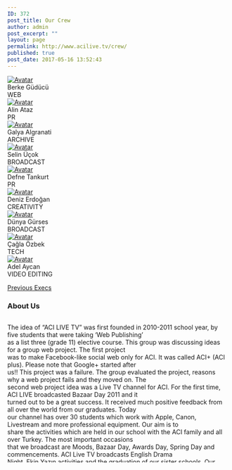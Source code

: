 ```yaml
---
ID: 372
post_title: Our Crew
author: admin
post_excerpt: ""
layout: page
permalink: http://www.acilive.tv/crew/
published: true
post_date: 2017-05-16 13:52:43
---
```

<!-- wp:html -->
<div class="our-members-div container">
  <div class="row justify-content-center">
    <div class="crew-members container col-6 col-sm-4 order-1">
      <a  href="http://www.acilive.tv/web-2/"><img class="rounded mx-auto d-block crew-image " src="http://www.acilive.tv/wp-content/uploads/2018/12/berke_guducu.jpg" alt="Avatar"> </a>
      <div class="middle">
        <div class="text">Berke Güdücü</div>
<div class="text">WEB</div>
      </div>
    </div>
    <div class="crew-members container container col-6 col-sm-4"> <a href="http://www.acilive.tv/pr/"> <img class="rounded mx-auto d-block crew-image " src="http://www.acilive.tv/wp-content/uploads/2018/12/alin_ataz.jpg" alt="Avatar"> </a>
      <div class="middle">
        <div class="text">Alin Ataz</div>
<div class="text">PR</div>
      </div>
    </div>
    <div class="crew-members container col-6 col-sm-4 "> <a href="http://www.acilive.tv/archive/"> <img class="rounded mx-auto d-block crew-image " src="http://www.acilive.tv/wp-content/uploads/2018/12/galya_algranati.jpg " alt="Avatar "> </a>
      <div class="middle ">
        <div class="text ">Galya Algranati</div>
<div class="text">ARCHIVE</div>
      </div>
    </div>
    <div class="crew-members container col-6 col-sm-4 "> <a href="http://www.acilive.tv/broadcast/"> <img class="rounded mx-auto d-block crew-image " src="http://www.acilive.tv/wp-content/uploads/2018/12/selin-ucok.jpg " alt="Avatar "> </a>
      <div class="middle ">
        <div class="text ">Selin Üçok</div>
<div class="text">BROADCAST</div>
      </div>
    </div>
    <div class="crew-members container col-6 col-sm-4 "> <a href="http://www.acilive.tv/pr/"> <img class="rounded mx-auto d-block crew-image " src="http://www.acilive.tv/wp-content/uploads/2018/12/defne_tankurt.jpg " alt="Avatar "> </a>
      <div class="middle ">
        <div class="text ">Defne Tankurt</div>
<div class="text">PR</div>
      </div>
    </div>
    <div class="crew-members container col-6 col-sm-4 "><a href="http://www.acilive.tv/creativity/"><img class="rounded mx-auto d-block crew-image " src="http://www.acilive.tv/wp-content/uploads/2018/12/deniz-erdogan.jpg " alt="Avatar "> </a>
      <div class="middle "> 
        <div class="text ">Deniz Erdoğan</div>
<div class="text">CREATIVITY</div>
      </div>
  </div>
    <div class="crew-members container col-6 col-sm-4 "> <a href="http://www.acilive.tv/broadcast/"><img class="rounded mx-auto d-block crew-image " src="http://www.acilive.tv/wp-content/uploads/2018/12/dunya_gurses.jpg " alt="Avatar "> </a>
      <div class="middle ">
        <div class="text ">Dünya Gürses</div>
<div class="text">BROADCAST</div>
      </div>
    </div>
    <div class="crew-members container col-6 col-sm-4">
<a href="http://www.acilive.tv/tech/"><img class="rounded mx-auto d-block crew-image " src="http://www.acilive.tv/wp-content/uploads/2018/12/cagla_ozbek.jpg" alt="Avatar"> </a>
      <div class="middle ">
        <div class="text">Çağla Özbek</div>
<div class="text">TECH</div>
      </div>
    </div>
      <div class="crew-members container col-6 col-sm-4 order-8"> <a href="http://www.acilive.tv/video-editing/"> <img class="rounded mx-auto d-block crew-image " src="http://www.acilive.tv/wp-content/uploads/2018/12/adel_aycan-1.jpg " alt="Avatar "> </a>
        <div class="middle ">
          <div class="text ">Adel Aycan</div>
<div class="text">VIDEO EDITING</div>
        </div>
      </div>
<a href="http://www.acilive.tv/previous-execs/"> <p>Previous Execs</p></a>
  </div>
  <h3>About Us</h3>
  <div style="max-height: 330px; height: auto; width: aotp; border: 0px solid #ccc; overflow: auto; ">
    <p>The idea of “ACI LIVE TV” was first founded in 2010-2011 school year, by five students that were taking ‘Web Publishing’<br> as a list three (grade 11) elective course. This group was discussing ideas for a group web project. The first project<br>      was to make Facebook-like social web only for ACI. It was called ACI+ (ACI plus). Please note that Google+ started after<br> us!! This project was a failure. The group evaluated the project, reasons why a web project fails and they moved on. The<br>      second web project idea was a Live TV channel for ACI. For the first time, ACI LIVE broadcasted Bazaar Day 2011 and it<br> turned out to be a great success. It received much positive feedback from all over the world from our graduates. Today<br>      our channel has over 30 students which work with Apple, Canon, Livestream and more professional equipment. Our aim is to<br> share the activities which are held in our school with the ACI family and all over Turkey. The most important occasions<br>      that we broadcast are Moods, Bazaar Day, Awards Day, Spring Day and commencements. ACI Live TV broadcasts English Drama<br> Night, Ekin Yazın activities and the graduation of our sister schools. Our broadcastings are published via Livestream which<br>      is one of the most popular online broadcasting in the world through Facebook and our website. We are aiming to create new<br> projects every year. ACI News is one of the best examples. With all these qualities ACI Live TV is one of the first and<br>      only high school live channel in Turkey.
    </p>
    <p class="contact-text ">&nbsp;</p>
  </div>
<!-- /wp:html -->

<!-- wp:paragraph -->
<p></p>
<!-- /wp:paragraph -->